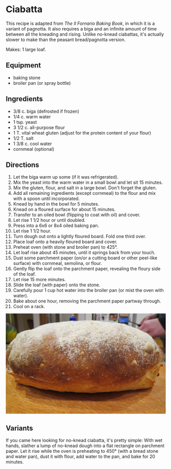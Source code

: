 # Ciabatta

This recipe is adapted from _The Il Fornario Baking Book_, in which it is a variant of pagnotta.  It also requires a biga and an infinite amount of time between all the kneading and rising.  Unlike no-knead ciabattas, it's actually slower to make than the peasant bread/pagnotta version.

Makes: 1 large loaf.

## Equipment

* baking stone
* broiler pan (or spray bottle)

## Ingredients

* 3/8 c. biga (defrosted if frozen)
* 1/4 c. warm water
* 1 tsp. yeast
* 3 1/2 c. all-purpose flour
* 1 T. vital wheat gluten (adjust for the protein content of your flour)
* 1/2 T. salt
* 1 3/8 c. cool water
* cornmeal (optional)

## Directions

1. Let the biga warm up some (if it was refrigerated).
2. Mix the yeast into the warm water in a small bowl and let sit 15 minutes.
3. Mix the gluten, flour, and salt in a large bowl.  Don't forget the gluten.
4. Add all remaining ingredients (except cornmeal) to the flour and mix with a spoon until incorporated.
5. Knead by hand in the bowl for 5 minutes.
6. Knead on a floured surface for about 15 minutes.
7. Transfer to an oiled bowl (flipping to coat with oil) and cover.
8. Let rise 1 1/2 hour or until doubled.
9. Press into a 6x6 or 8x4 oiled baking pan.
10. Let rise 1 1/2 hour.
11. Turn dough out onto a lightly floured board.  Fold one third over.
11. Place loaf onto a heavily floured board and cover.
12. Preheat oven (with stone and broiler pan) to 425°.
13. Let loaf rise about 45 minutes, until it springs back from your touch.
14. Dust some parchment paper (on/or a cutting board or other peel-like surface) with cornmeal, semolina, or flour.
15. Gently flip the loaf onto the parchment paper, revealing the floury side of the loaf.
16. Let rise 15 more minutes.
17. Slide the loaf (with paper) onto the stone.
18. Carefully pour 1 cup hot water into the broiler pan (or mist the oven with water).
19. Bake about one hour, removing the parchment paper partway through.
22. Cool on a rack.

![ciabatta](../images/ciabatta.png)

## Variants

If you came here looking for no-knead ciabatta, it's pretty simple:  With wet hands, slather a lump of no-knead dough into a flat rectangle on parchment paper.  Let it rise while the oven is preheating to 450° (with a bread stone and water pan), dust it with flour, add water to the pan, and bake for 20 minutes.
